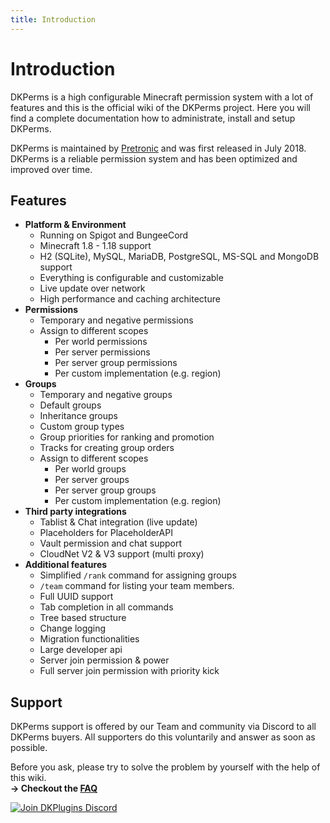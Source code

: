 ```yaml
---
title: Introduction
---
```


# Introduction

DKPerms is a high configurable Minecraft permission system with a lot of features and this is the official wiki of the DKPerms project.
Here you will find a complete documentation how to administrate, install and setup DKPerms.

DKPerms is maintained by [Pretronic](https://pretronic.net/) and was first released in July 2018.
DKPerms is a reliable permission system and has been optimized and improved over time.

## Features
* **Platform & Environment**
    * Running on Spigot and BungeeCord
    * Minecraft 1.8 - 1.18 support
    * H2 (SQLite), MySQL, MariaDB, PostgreSQL, MS-SQL and MongoDB support
    * Everything is configurable and customizable
    * Live update over network
    * High performance and caching architecture
* **Permissions**
    * Temporary and negative permissions
    * Assign to different scopes
        * Per world permissions
        * Per server permissions
        * Per server group permissions
        * Per custom implementation (e.g. region)
* **Groups**
    * Temporary and negative groups
    * Default groups
    * Inheritance groups
    * Custom group types
    * Group priorities for ranking and promotion
    * Tracks for creating group orders
    * Assign to different scopes
        * Per world groups
        * Per server groups
        * Per server group groups
        * Per custom implementation (e.g. region)
* **Third party integrations**
    * Tablist & Chat integration (live update)
    * Placeholders for PlaceholderAPI
    * Vault permission and chat support
    * CloudNet V2 & V3 support (multi proxy)
* **Additional features**
    * Simplified ```/rank``` command for assigning groups
    * ```/team``` command for listing your team members.
    * Full UUID support
    * Tab completion in all commands
    * Tree based structure
    * Change logging
    * Migration functionalities
    * Large developer api
    * Server join permission & power
    * Full server join permission with priority kick 

## Support
DKPerms support is offered by our Team and community via Discord to all DKPerms buyers. All supporters do this voluntarily and answer as soon as possible.

Before you ask, please try to solve the problem by yourself with the help of this wiki.
<br/> **-> Checkout the [FAQ](frequently-asked-questions.md)**

[![Join DKPlugins Discord](https://discordapp.com/api/guilds/513441444959223809/embed.png?style=banner2)](https://discord.gg/ZR7HtTw)
